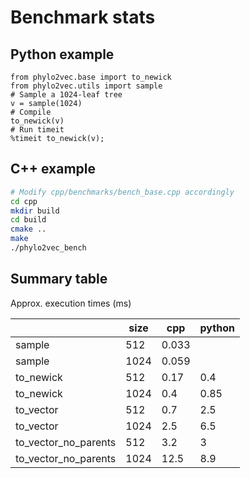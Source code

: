 # Benchmark stats

## Python example

```ipython
from phylo2vec.base import to_newick
from phylo2vec.utils import sample
# Sample a 1024-leaf tree
v = sample(1024)
# Compile
to_newick(v)
# Run timeit
%timeit to_newick(v);
```

## C++ example

```bash
# Modify cpp/benchmarks/bench_base.cpp accordingly
cd cpp
mkdir build
cd build
cmake ..
make
./phylo2vec_bench
```

## Summary table

Approx. execution times (ms)

|                      | size | cpp   | python |
|----------------------|------|------ |--------|
| sample               | 512  | 0.033 |        |
| sample               | 1024 | 0.059 |        |
| to_newick            | 512  | 0.17  | 0.4    |
| to_newick            | 1024 | 0.4   | 0.85   |
| to_vector            | 512  | 0.7   | 2.5    |
| to_vector            | 1024 | 2.5   | 6.5    |
| to_vector_no_parents | 512  | 3.2   | 3      |
| to_vector_no_parents | 1024 | 12.5  | 8.9    |

